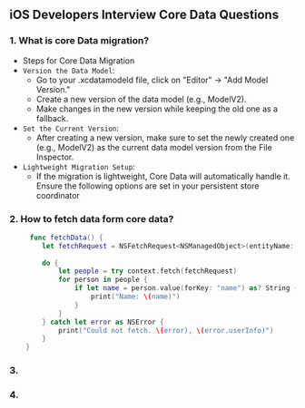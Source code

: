 ## iOS Developers Interview Core Data Questions

### 1. What is core Data migration?
- Steps for Core Data Migration
- `Version the Data Model`:
    - Go to your .xcdatamodeld file, click on "Editor" -> "Add Model Version."
    - Create a new version of the data model (e.g., ModelV2).
    - Make changes in the new version while keeping the old one as a fallback.
- `Set the Current Version`:
    - After creating a new version, make sure to set the newly created one (e.g., ModelV2) as the current data model version from the File Inspector.
- `Lightweight Migration Setup`:
    - If the migration is lightweight, Core Data will automatically handle it. Ensure the following options are set in your persistent store coordinator

### 2. How to fetch data form core data?
``` swift
     func fetchData() {
        let fetchRequest = NSFetchRequest<NSManagedObject>(entityName: "Person")
        
        do {
            let people = try context.fetch(fetchRequest)
            for person in people {
                if let name = person.value(forKey: "name") as? String {
                    print("Name: \(name)")
                }
            }
        } catch let error as NSError {
            print("Could not fetch. \(error), \(error.userInfo)")
        }
    }
```

### 3.

### 4.
